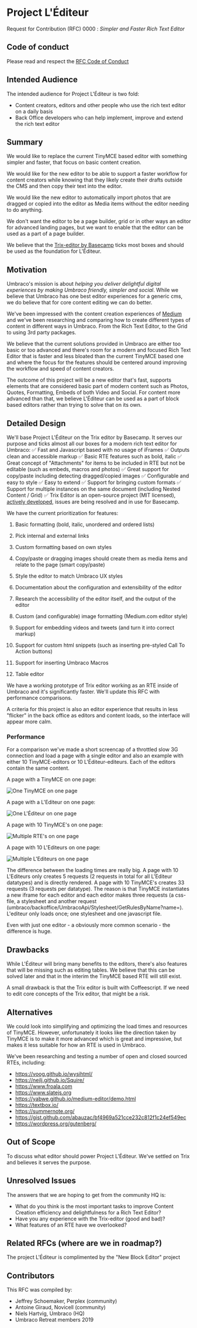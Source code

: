 # Project L'Éditeur

Request for Contribution (RFC) 0000 : _Simpler and Faster Rich Text Editor_

## Code of conduct

Please read and respect the [RFC Code of Conduct](https://github.com/umbraco/rfcs/blob/master/CODE_OF_CONDUCT.md)

## Intended Audience 

The intended audience for Project L'Éditeur is two fold:
* Content creators, editors and other people who use the rich text editor on a daily basis
* Back Office developers who can help implement, improve and extend the rich text editor

## Summary

We would like to replace the current TinyMCE based editor with something simpler and faster, that focus on basic content creation.

We would like for the new editor to be able to support a faster workflow for content creators while knowing that they likely create their drafts outside the CMS and then copy their text into the editor.

We would like the new editor to automatically import photos that are dragged or copied into the editor as Media items without the editor needing to do anything.

We don't want the editor to be a page builder, grid or in other ways an editor for advanced landing pages, but we want to enable that the editor can be used as a part of a page builder.

We believe that the [Trix-editor by Basecamp](https://trix-editor.org/) ticks most boxes and should be used as the foundation for L'Éditeur.

## Motivation

Umbraco's mission is about _helping you deliver delightful digital experiences by making Umbraco friendly, simpler and social_. While we believe that Umbraco has one best editor experiences for a generic cms, we do believe that for core content editing we can do better.

We've been impressed with the content creation experiences of [Medium](https://yabwe.github.io/medium-editor/demo.html) and we've been researching and comparing how to create different types of content in different ways in Umbraco. From the Rich Text Editor, to the Grid to using 3rd party packages.

We believe that the current solutions provided in Umbraco are either too basic or too advanced and there's room for a modern and focused Rich Text Editor that is faster and less bloated than the current TinyMCE based one and where the focus for the features should be centered around improving the workflow and speed of content creators.

The outcome of this project will be a new editor that's fast, supports elements that are considered basic part of modern content such as Photos, Quotes, Formatting, Embeds of both Video and Social. For content more advanced than that, we believe L'Éditeur can be used as a part of block based editors rather than trying to solve that on its own.

## Detailed Design

We'll base Project L'Éditeur on the Trix editor by Basecamp. It serves our purpose and ticks almost all our boxes for a modern rich text editor for Umbraco:
✅ Fast and Javascript based with no usage of iFrames
✅ Outputs clean and accessible markup
✅ Basic RTE features such as bold, italic
✅ Great concept of "Attachments" for items to be included in RTE but not be editable (such as embeds, macros and photos)
✅ Great support for copy/paste including detecting dragged/copied images
✅ Configurable and easy to style
✅ Easy to extend
✅ Support for bringing custom formats
✅ Support for multiple instances on the same document (including Nested Content / Grid)
✅ Trix Editor is an open-source project (MIT licensed), [actively developed](https://github.com/basecamp/trix/graphs/code-frequency), issues are being resolved and in use for Basecamp.

We have the current prioritization for features:
1. Basic formatting (bold, italic, unordered and ordered lists)
1. Pick internal and external links
1. Custom formatting based on own styles
1. Copy/paste or dragging images should create them as media items and relate to the page (smart copy/paste)
1. Style the editor to match Umbraco UX styles
1. Documentation about the configuration and extensibility of the editor 
1. Research the accessibility of the editor itself, and the output of the editor

2. Custom (and configurable) image formatting (Medium.com editor style)
2. Support for embedding videos and tweets (and turn it into correct markup)

3. Support for custom html snippets (such as inserting pre-styled Call To Action buttons)
3. Support for inserting Umbraco Macros
3. Table editor

We have a working prototype of Trix editor working as an RTE inside of Umbraco and it's significantly faster. We'll update this RFC with performance comparisons.

A criteria for this project is also an editor experience that results in less "flicker" in the back office as editors and content loads, so the interface will appear more calm.

### Performance

For a comparison we've made a short screencap of a throttled slow 3G connection and load a page with a single editor and also an example with either 10 TinyMCE-editors or 10 L'Éditeur-editeurs. Each of the editors contain the same content.

A page with a TinyMCE on one page:

![One TinyMCE on one page](Assets/Gifs/SingleTinyMCE_Slow_3G_2.gif)

A page with a L'Editeur on one page:

![One L'Éditeur on one page](Assets/Gifs/SingleLEditeur_Slow_3G_2.gif)

A page with 10 TinyMCE's on one page:

![Multiple RTE's on one page](Assets/Gifs/MultipleRTE_Slow3G_3_WithContent.gif)

A page with 10 L'Editeurs on one page:

![Multiple L'Editeurs on one page](Assets/Gifs/MultipleLEditeurs_Slow3G_3_WithContent.gif)

The difference between the loading times are really big. A page with 10 L'Editeurs only creates 5 requests (2 requests in total for all L'Editeur datatypes) and is directly rendered. A page with 10 TinyMCE's creates 33 requests (3 requests per datatype). The reason is that TinyMCE instantiates a new iframe for each editor and each editor makes three requests (a css-file, a stylesheet and another request (umbraco/backoffice/UmbracoApi/Stylesheet/GetRulesByName?name=). L'editeur only loads once; one stylesheet and one javascript file.

Even with just one editor - a obviously more common scenario - the difference is huge.

## Drawbacks

While L'Éditeur will bring many benefits to the editors, there's also features that will be missing such as editing tables. We believe that this can be solved later and that in the interim the TinyMCE based RTE will still exist.

A small drawback is that the Trix editor is built with Coffeescript. If we need to edit core concepts of the Trix editor, that might be a risk.



## Alternatives

We could look into simplifying and optimizing the load times and resources of TinyMCE. However, unfortunately it looks like the direction taken by TinyMCE is to make it more advanced which is great and impressive, but makes it less suitable for how an RTE is used in Umbraco.

We've been researching and testing a number of open and closed sourced RTEs, including:
* https://voog.github.io/wysihtml/
* https://neilj.github.io/Squire/
* https://www.froala.com
* https://www.slatejs.org
* https://yabwe.github.io/medium-editor/demo.html
* https://textbox.io/
* https://summernote.org/
* https://gist.github.com/abauzac/bf4969a521cce232c812f1c24ef549ec
* https://wordpress.org/gutenberg/

## Out of Scope

To discuss what editor should power Project L'Éditeur. We've settled on Trix and believes it serves the purpose.

## Unresolved Issues

The answers that we are hoping to get from the community HQ is:

* What do you think is the most important tasks to improve Content Creation efficiency and delightfulness for a Rich Text Editor?
* Have you any experience with the Trix-editor (good and bad)?
* What features of an RTE have we overlooked?

## Related RFCs (where are we in roadmap?)

The project L'Éditeur is complimented by the "New Block Editor" project

## Contributors

This RFC was compiled by:

* Jeffrey Schoemaker, Perplex (community) 
* Antoine Giraud, Novicell (community)
* Niels Hartvig, Umbraco (HQ)
* Umbraco Retreat members 2019
